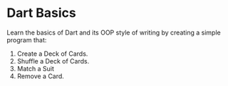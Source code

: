 # Dart Basics

Learn the basics of Dart and its OOP style of writing by creating a simple program that:
1. Create a Deck of Cards.
2. Shuffle a Deck of Cards.
3. Match a Suit
4. Remove a Card.


